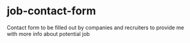 # job-contact-form
Contact form to be filled out by companies and recruiters to provide me with more info about potential job
